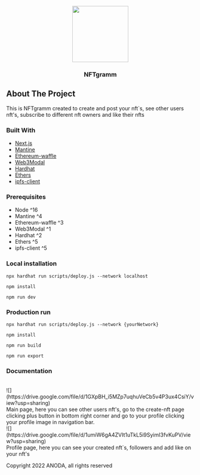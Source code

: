 <!-- PROJECT LOGO -->
<br />
<div align="center">
    <img src="http://drive.google.com/uc?export=view&id=1d5ggFl97Cyh806YF_NQX1Z7wevXODDoj" width="150px" alt="">
  </a>

<h3 align="center">NFTgramm</h3>
</div>

<!-- ABOUT THE PROJECT -->

## About The Project

This is NFTgramm created to create and post your nft`s, see other users nft's, subscribe to different nft owners and like their nfts

### Built With

- [Next.js](https://nextjs.org/)
- [Mantine](https://mantine.dev/)
- [Ethereum-waffle](https://getwaffle.io/)
- [Web3Modal](https://web3modal.com/)
- [Hardhat](https://hardhat.org/)
- [Ethers](https://docs.ethers.io/)
- [ipfs-client](https://docs.ipfs.io/)

<!-- GETTING STARTED -->

### Prerequisites

- Node ^16
- Mantine ^4
- Ethereum-waffle ^3
- Web3Modal ^1
- Hardhat ^2
- Ethers ^5
- ipfs-client ^5

### Local installation

`npx hardhat run scripts/deploy.js --network localhost`

`npm install`

`npm run dev`

### Production run

`npx hardhat run scripts/deploy.js --network {yourNetwork}`

`npm install`

`npm run build`

`npm run export`

### Documentation

<br />
<div >
![](https://drive.google.com/file/d/1GXpBH_i5MZp7uqhuVeCb5v4P3ux4CsiY/view?usp=sharing)
<br />
Main page, here you can see other users nft's, go to the create-nft page clicking plus button in bottom right corner and go to your profile clicking your profile image in navigation bar.

</div>

<div>
![](https://drive.google.com/file/d/1umiW6gA4ZVIt1uTkL5i9SyimI3fvKuPV/view?usp=sharing)

<br />
Profile page, here you can see your created nft`s, followers and add like on your nft's
</div>

Copyright 2022 ANODA, all rights reserved
